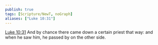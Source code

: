 ```yaml
---
publish: true
tags: [Scripture/NewT, noGraph]
aliases: ["Luke 10:31"]
---
```

[Luke 10:31](https://churchofjesuschrist.org/study/scriptures/nt/luke/10?lang=eng&id=p31#p31) And by chance there came down a certain priest that way: and when he saw him, he passed by on the other side.

